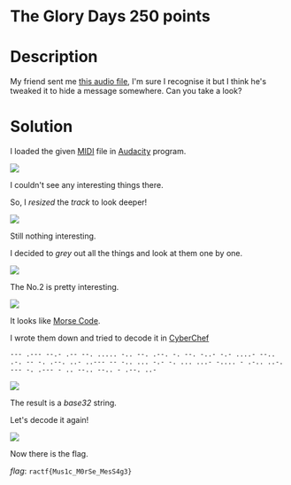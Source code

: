 # The Glory Days 250 points

# Description
My friend sent me [this audio file](https://github.com/MikelAcker/RACTF_2021_Writeup/blob/main/Steg/The%20Glory%20Days/download.midi?raw=true), I'm sure I recognise it but I think he's tweaked it to hide a message somewhere. Can you take a look?

# Solution
I loaded the given [MIDI](https://en.wikipedia.org/wiki/MIDI) file in [Audacity](https://www.audacityteam.org/) program.

<img src="https://raw.githubusercontent.com/MikelAcker/RACTF_2021_Writeup/main/Steg/The%20Glory%20Days/info1.png">

I couldn't see any interesting things there.

So, I *resized* the *track* to look deeper!

<img src="https://raw.githubusercontent.com/MikelAcker/RACTF_2021_Writeup/main/Steg/The%20Glory%20Days/info2.png">

Still nothing interesting.

I decided to *grey* out all the things and look at them one by one.

<img src="https://raw.githubusercontent.com/MikelAcker/RACTF_2021_Writeup/main/Steg/The%20Glory%20Days/info3.png">

The No.2 is pretty interesting.

<img src="https://raw.githubusercontent.com/MikelAcker/RACTF_2021_Writeup/main/Steg/The%20Glory%20Days/info4.png">

It looks like [Morse Code](https://en.wikipedia.org/wiki/Morse_code).

I wrote them down and tried to decode it in [CyberChef](https://gchq.github.io/CyberChef/)
```
--- .--- --.- .-- --. ..... -.. --. .--. -. --. -..- -.- ....- --.. .-. -- -. .--. ..- ..--- -- -.. ... -.- -. ... ...- -.... - .-.. ..-. --- -. .--- - .. --.. --.. - .--. ..-
```

<img src="https://raw.githubusercontent.com/MikelAcker/RACTF_2021_Writeup/main/Steg/The%20Glory%20Days/info5.png">

The result is a *base32* string.

Let's decode it again!

<img src="https://raw.githubusercontent.com/MikelAcker/RACTF_2021_Writeup/main/Steg/The%20Glory%20Days/info6.png">

Now there is the flag.

*flag*: `ractf{Mus1c_M0rSe_MesS4g3}`
